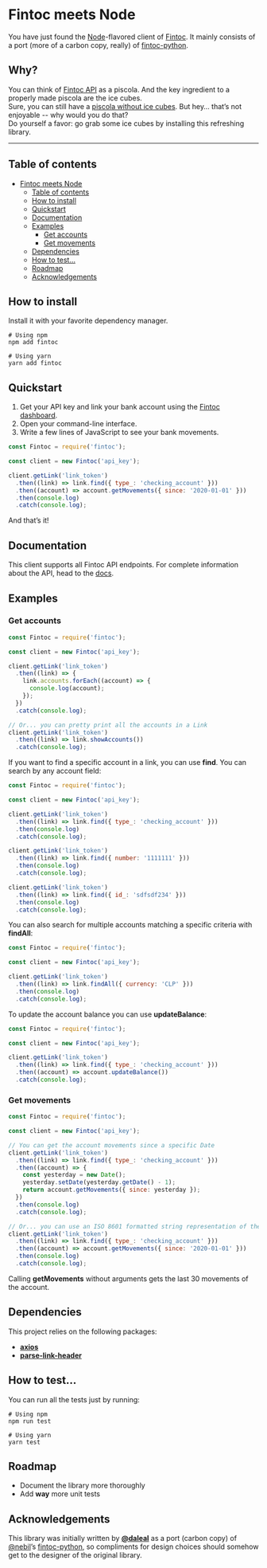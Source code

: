 # Fintoc meets Node

You have just found the [Node](https://nodejs.org/en/)-flavored client of [Fintoc](https://fintoc.com). It mainly consists of a port (more of a carbon copy, really) of [fintoc-python](https://github.com/fintoc-com/fintoc-python).

## Why?

You can think of [Fintoc API](https://fintoc.com/docs) as a piscola.
And the key ingredient to a properly made piscola are the ice cubes.  
Sure, you can still have a [piscola without ice cubes](https://curl.haxx.se/).
But hey… that’s not enjoyable -- why would you do that?  
Do yourself a favor: go grab some ice cubes by installing this refreshing library.

---

## Table of contents

- [Fintoc meets Node](#fintoc-meets-node)
  - [Table of contents](#table-of-contents)
  - [How to install](#how-to-install)
  - [Quickstart](#quickstart)
  - [Documentation](#documentation)
  - [Examples](#examples)
    - [Get accounts](#get-accounts)
    - [Get movements](#get-movements)
  - [Dependencies](#dependencies)
  - [How to test…](#how-to-test)
  - [Roadmap](#roadmap)
  - [Acknowledgements](#acknowledgements)

## How to install

Install it with your favorite dependency manager.

```
# Using npm
npm add fintoc

# Using yarn
yarn add fintoc
```

## Quickstart

1. Get your API key and link your bank account using the [Fintoc dashboard](https://app.fintoc.com/login).
2. Open your command-line interface.
3. Write a few lines of JavaScript to see your bank movements.

```js
const Fintoc = require('fintoc');

const client = new Fintoc('api_key');

client.getLink('link_token')
  .then((link) => link.find({ type_: 'checking_account' }))
  .then((account) => account.getMovements({ since: '2020-01-01' }))
  .then(console.log)
  .catch(console.log);
```

And that’s it!

## Documentation

This client supports all Fintoc API endpoints. For complete information about the API, head to the [docs](https://fintoc.com/docs).

## Examples

### Get accounts

```js
const Fintoc = require('fintoc');

const client = new Fintoc('api_key');

client.getLink('link_token')
  .then((link) => {
    link.accounts.forEach((account) => {
      console.log(account);
    });
  })
  .catch(console.log);

// Or... you can pretty print all the accounts in a Link
client.getLink('link_token')
  .then((link) => link.showAccounts())
  .catch(console.log);
```

If you want to find a specific account in a link, you can use **find**. You can search by any account field:

```js
const Fintoc = require('fintoc');

const client = new Fintoc('api_key');

client.getLink('link_token')
  .then((link) => link.find({ type_: 'checking_account' }))
  .then(console.log)
  .catch(console.log);

client.getLink('link_token')
  .then((link) => link.find({ number: '1111111' }))
  .then(console.log)
  .catch(console.log);

client.getLink('link_token')
  .then((link) => link.find({ id_: 'sdfsdf234' }))
  .then(console.log)
  .catch(console.log);
```

You can also search for multiple accounts matching a specific criteria with **findAll**:

```js
const Fintoc = require('fintoc');

const client = new Fintoc('api_key');

client.getLink('link_token')
  .then((link) => link.findAll({ currency: 'CLP' }))
  .then(console.log)
  .catch(console.log);
```

To update the account balance you can use **updateBalance**:

```js
const Fintoc = require('fintoc');

const client = new Fintoc('api_key');

client.getLink('link_token')
  .then((link) => link.find({ type_: 'checking_account' }))
  .then((account) => account.updateBalance())
  .catch(console.log);
```

### Get movements

```js
const Fintoc = require('fintoc');

const client = new Fintoc('api_key');

// You can get the account movements since a specific Date
client.getLink('link_token')
  .then((link) => link.find({ type_: 'checking_account' }))
  .then((account) => {
    const yesterday = new Date();
    yesterday.setDate(yesterday.getDate() - 1);
    return account.getMovements({ since: yesterday });
  })
  .then(console.log)
  .catch(console.log);

// Or... you can use an ISO 8601 formatted string representation of the Date
client.getLink('link_token')
  .then((link) => link.find({ type_: 'checking_account' }))
  .then((account) => account.getMovements({ since: '2020-01-01' }))
  .then(console.log)
  .catch(console.log);
```

Calling **getMovements** without arguments gets the last 30 movements of the account.

## Dependencies

This project relies on the following packages:

- [**axios**](https://github.com/axios/axios)
- [**parse-link-header**](https://github.com/thlorenz/parse-link-header)

## How to test…

You can run all the tests just by running:

```
# Using npm
npm run test

# Using yarn
yarn test
```

## Roadmap

- Document the library more thoroughly
- Add **way** more unit tests

## Acknowledgements

This library was initially written by [**@daleal**](https://github.com/daleal) as a port (carbon copy) of [@nebil](https://github.com/nebil)’s [fintoc-python](https://github.com/fintoc-com/fintoc-python), so compliments for design choices should somehow get to the designer of the original library.

